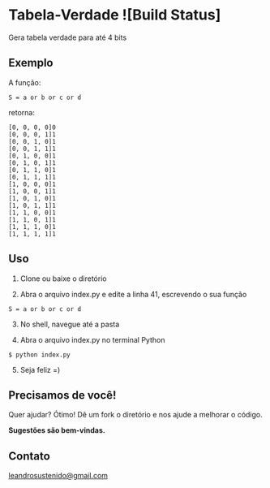 Tabela-Verdade ![Build Status]
==============

Gera tabela verdade para até 4 bits

Exemplo
-------

A função:

`S = a or b or c or d`

retorna:

    [0, 0, 0, 0]0
    [0, 0, 0, 1]1
    [0, 0, 1, 0]1
    [0, 0, 1, 1]1
    [0, 1, 0, 0]1
    [0, 1, 0, 1]1
    [0, 1, 1, 0]1
    [0, 1, 1, 1]1
    [1, 0, 0, 0]1
    [1, 0, 0, 1]1
    [1, 0, 1, 0]1
    [1, 0, 1, 1]1
    [1, 1, 0, 0]1
    [1, 1, 0, 1]1
    [1, 1, 1, 0]1
    [1, 1, 1, 1]1

Uso
---
1. Clone ou baixe o diretório

2. Abra o arquivo index.py e edite a linha 41, escrevendo o sua função

`S = a or b or c or d`

3. No shell, navegue até a pasta

4. Abra o arquivo index.py no terminal Python

`$ python index.py`

5. Seja feliz =)


Precisamos de você!
-------------------
Quer ajudar? Ótimo!
Dê um fork o diretório e nos ajude a melhorar o código.

**Sugestões são bem-vindas.**

Contato
-------
leandrosustenido@gmail.com